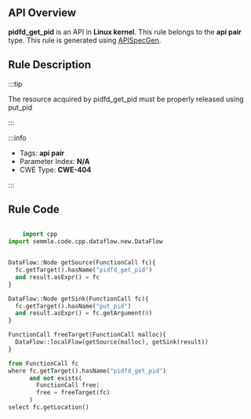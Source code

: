 ---
---


## API Overview
**pidfd_get_pid** is an API in **Linux kernel**. This rule belongs to the **api pair** type. This rule is generated using [APISpecGen](../../tools/APISpecGen).
## Rule Description

:::tip

The resource acquired by pidfd_get_pid must be properly released using put_pid

:::

:::info

- Tags: **api pair**
- Parameter Index: **N/A**
- CWE Type: **CWE-404**

:::

## Rule Code
```python

    import cpp
import semmle.code.cpp.dataflow.new.DataFlow


DataFlow::Node getSource(FunctionCall fc){
  fc.getTarget().hasName("pidfd_get_pid")
  and result.asExpr() = fc
}

DataFlow::Node getSink(FunctionCall fc){
  fc.getTarget().hasName("put_pid")
  and result.asExpr() = fc.getArgument(0)
}

FunctionCall freeTarget(FunctionCall malloc){
  DataFlow::localFlow(getSource(malloc), getSink(result))
}

from FunctionCall fc
where fc.getTarget().hasName("pidfd_get_pid")
      and not exists(
        FunctionCall free| 
        free = freeTarget(fc)
      )
select fc.getLocation()

    
```